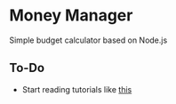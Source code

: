 # Money Manager
Simple budget calculator based on Node.js
## To-Do
- Start reading tutorials like [this](https://openclassrooms.com/en/courses/2504541-ultra-fast-applications-using-node-js/2504696-node-js-what-is-it-for-exactly)
